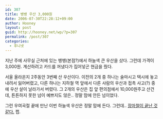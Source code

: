```yaml
---
id: 307
title: 뱅뱅 우산 3,000원
date: 2006-07-30T22:28:12+09:00
author: Hooney
layout: post
guid: http://hooney.net/wp/?p=307
permalink: /post/307
categories:
  - 후니넷
---
```

지난 주에 사무실 근처에 있는 뱅뱅(본점?)에서 하늘색 큰 우산을 샀다. 그런데 가격이 3,000원. 계산하려고 카드를 꺼냈다가 집어넣곤 현금을 줬다.

서울 올라온지 2주동안 3번째 산 우산이다. 이전의 2개 중 하나는 술마시고 택시에 놓고 내려서 잃어버렸고, 다른 하나는 지하철 역 앞에서 다른 사람의 우산과 접촉 사고(?) 중에 우산 살이 날라가서 버렸다. 그 2개의 우산은 집 앞 편의점에서 10,000원주고 산건데, 튼튼하지 못한 넘이 예쁘지도 않은.. 정말 맘에 안든 넘이었다.

그런 우여곡절 끝에 만난 이번 하늘색 우산은 정말 맘에 든다. 그런데.. [장마철이 끝난 것 같다.](http://weather.media.daum.net/?nil_profile=g&nil_secdown=weather) 쩝.